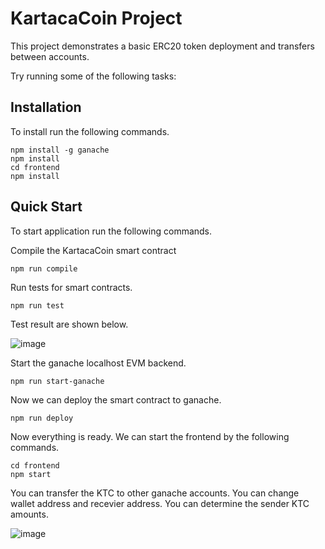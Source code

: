 # KartacaCoin Project

This project demonstrates a basic ERC20 token deployment and transfers between accounts.

Try running some of the following tasks:

## Installation

To install run the following commands.

```shell
npm install -g ganache
npm install
cd frontend
npm install
```

## Quick Start

To start application run the following commands.

Compile the KartacaCoin smart contract

```shell
npm run compile
```

Run tests for smart contracts.

```shell
npm run test
```

Test result are shown below.

![image](https://user-images.githubusercontent.com/30844607/174490127-a9cb7ee6-d265-43e6-974a-7238a66deeb9.png)

Start the ganache localhost EVM backend.

```shell
npm run start-ganache
```

Now we can deploy the smart contract to ganache.

```shell
npm run deploy
```

Now everything is ready. We can start the frontend by the following commands.

```shell
cd frontend
npm start
```

You can transfer the KTC to other ganache accounts. You can change wallet address and recevier address. You can determine the sender KTC amounts.

![image](https://user-images.githubusercontent.com/30844607/174490358-f64d56ff-26d6-4c70-b9e9-26f9b879a21a.png)
